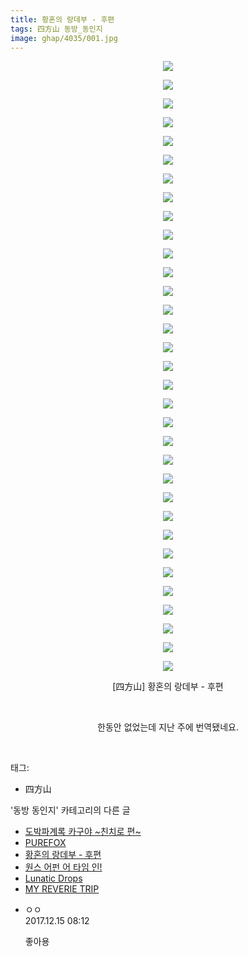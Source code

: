```yaml
---
title: 황혼의 랑데부 - 후편
tags: 四方山 동방_동인지
image: ghap/4035/001.jpg
---
```

<div class="article">
<p style="text-align: center; clear: none; float: none;"><img src="{{ site.nasurl }}/ghap/4035/001.jpg"/></p>
<p style="text-align: center; clear: none; float: none;"><img src="{{ site.nasurl }}/ghap/4035/002.jpg"/></p>
<p style="text-align: center; clear: none; float: none;"><img src="{{ site.nasurl }}/ghap/4035/003.jpg"/></p>
<p style="text-align: center; clear: none; float: none;"><img src="{{ site.nasurl }}/ghap/4035/004.jpg"/></p>
<p style="text-align: center; clear: none; float: none;"><img src="{{ site.nasurl }}/ghap/4035/005.jpg"/></p>
<p style="text-align: center; clear: none; float: none;"><img src="{{ site.nasurl }}/ghap/4035/006.jpg"/></p>
<p style="text-align: center; clear: none; float: none;"><img src="{{ site.nasurl }}/ghap/4035/007.jpg"/></p>
<p style="text-align: center; clear: none; float: none;"><img src="{{ site.nasurl }}/ghap/4035/008.jpg"/></p>
<p style="text-align: center; clear: none; float: none;"><img src="{{ site.nasurl }}/ghap/4035/009.jpg"/></p>
<p style="text-align: center; clear: none; float: none;"><img src="{{ site.nasurl }}/ghap/4035/010.jpg"/></p>
<p style="text-align: center; clear: none; float: none;"><img src="{{ site.nasurl }}/ghap/4035/011.jpg"/></p>
<p style="text-align: center; clear: none; float: none;"><img src="{{ site.nasurl }}/ghap/4035/012.jpg"/></p>
<p style="text-align: center; clear: none; float: none;"><img src="{{ site.nasurl }}/ghap/4035/013.jpg"/></p>
<p style="text-align: center; clear: none; float: none;"><img src="{{ site.nasurl }}/ghap/4035/014.jpg"/></p>
<p style="text-align: center; clear: none; float: none;"><img src="{{ site.nasurl }}/ghap/4035/015.jpg"/></p>
<p style="text-align: center; clear: none; float: none;"><img src="{{ site.nasurl }}/ghap/4035/016.jpg"/></p>
<p style="text-align: center; clear: none; float: none;"><img src="{{ site.nasurl }}/ghap/4035/017.jpg"/></p>
<p style="text-align: center; clear: none; float: none;"><img src="{{ site.nasurl }}/ghap/4035/018.jpg"/></p>
<p style="text-align: center; clear: none; float: none;"><img src="{{ site.nasurl }}/ghap/4035/019.jpg"/></p>
<p style="text-align: center; clear: none; float: none;"><img src="{{ site.nasurl }}/ghap/4035/020.jpg"/></p>
<p style="text-align: center; clear: none; float: none;"><img src="{{ site.nasurl }}/ghap/4035/021.jpg"/></p>
<p style="text-align: center; clear: none; float: none;"><img src="{{ site.nasurl }}/ghap/4035/022.jpg"/></p>
<p style="text-align: center; clear: none; float: none;"><img src="{{ site.nasurl }}/ghap/4035/023.jpg"/></p>
<p style="text-align: center; clear: none; float: none;"><img src="{{ site.nasurl }}/ghap/4035/024.jpg"/></p>
<p style="text-align: center; clear: none; float: none;"><img src="{{ site.nasurl }}/ghap/4035/025.jpg"/></p>
<p style="text-align: center; clear: none; float: none;"><img src="{{ site.nasurl }}/ghap/4035/026.jpg"/></p>
<p style="text-align: center; clear: none; float: none;"><img src="{{ site.nasurl }}/ghap/4035/027.jpg"/></p>
<p style="text-align: center; clear: none; float: none;"><img src="{{ site.nasurl }}/ghap/4035/028.jpg"/></p>
<p style="text-align: center; clear: none; float: none;"><img src="{{ site.nasurl }}/ghap/4035/029.jpg"/></p>
<p style="text-align: center; clear: none; float: none;"><img src="{{ site.nasurl }}/ghap/4035/030.jpg"/></p>
<p style="text-align: center; clear: none; float: none;"><img src="{{ site.nasurl }}/ghap/4035/031.jpg"/></p>
<p style="text-align: center; clear: none; float: none;"><img src="{{ site.nasurl }}/ghap/4035/032.jpg"/></p>
<p style="text-align: center; clear: none; float: none;"><img src="{{ site.nasurl }}/ghap/4035/033.jpg"/></p>
<p style="text-align: center; clear: none; float: none;">[四方山] 황혼의 랑데부 - 후편</p>
<p style="text-align: center; clear: none; float: none;"><br/></p>
<p style="text-align: center; clear: none; float: none;">한동안 없었는데 지난 주에 번역됐네요.</p>
<p><br/></p>
</div><div class="tagTrail">
<p>태그: </p>
<ul>
<li>四方山</li>
</ul>
</div><div class="another">
<p>'동방 동인지' 카테고리의 다른 글</p>
<ul>
<li><a href="/2017-12-15-ghap_4041">도박파계록 카구야 ~친치로 편~</a></li>
<li><a href="/2017-12-15-ghap_4040">PUREFOX</a></li>
<li><a href="/2017-12-15-ghap_4035">황혼의 랑데부 - 후편</a></li>
<li><a href="/2017-12-15-ghap_4034">원스 어펀 어 타임 인!</a></li>
<li><a href="/2017-12-15-ghap_4033">Lunatic Drops</a></li>
<li><a href="/2017-12-12-ghap_4031">MY REVERIE TRIP</a></li>
</ul>
</div><div class="cb_module cb_fluid">
<div class="cb_wrt cb_profile">
<div class="comment">
<ul>
<li class="cb_thumb_off" id="comment15152527">
<div class="cb_comment_area">
<div class="cb_info_area">
<div class="cb_section">
<span class="cb_nick_name">ㅇㅇ</span>
</div>
<div class="cb_section">
<span class="cb_date">2017.12.15 08:12 </span>
</div>
</div>
<div class="cb_dsc_comment">
<p class="cb_dsc">
											좋아용
										</p>
</div>
</div></li>
</ul>
</div>
</div><!-- commentList close -->
</div>